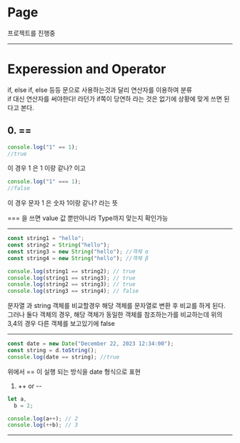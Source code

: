 # Page

프로젝트를 진행중

---

# Experession and Operator

if, else if, else 등등 문으로 사용하는것과 달리 연산자를 이용하여 분류  
if 대신 연산자를 써야한다! 라던가 if쪽이 당연하 라는 것은 없기에 상황에 맞게 쓰면 된다고 본다.

## 0. ==

```javascript
console.log("1" == 1);
//true
```

이 경우 1 은 1 이랑 같나? 이고

```javascript
console.log("1" === 1);
//false
```

이 경우 문자 1 은 숫자 1이랑 같나? 라는 뜻

=== 을 쓰면 value 값 뿐만아니라 Type까지 맞는지 확인가능

---

```javascript
const string1 = "hello";
const string2 = String("hello");
const string3 = new String("hello"); //객체 α
const string4 = new String("hello"); //객체 β

console.log(string1 == string2); // true
console.log(string1 == string3); // true
console.log(string2 == string3); // true
console.log(string3 == string4); // false
```

문자열 과 string 객체를 비교할경우 해당 객체를 문자열로 변환 후 비교를 하게 된다.  
그러나 둘다 객체의 경우, 해당 객체가 동일한 객체를 참조하는가를 비교하는데 위의 3,4의 경우 다른 객체를 보고있기에 false

---

```javascript
const date = new Date("December 22, 2023 12:34:00");
const string = d.toString();
console.log(date == string); //true
```

위에서 == 이 실행 되는 방식을 date 형식으로 표현

1. ++ or --

```javascript
let a,
  b = 2;

console.log(a++); // 2
console.log(++b); // 3
```

---
